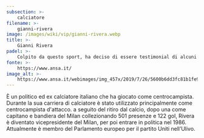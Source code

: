```yaml
---
subsection: >-
    calciatore
filename: >-
    gianni-rivera
image: /images/wiki/vip/gianni-rivera.webp
title: >-
    Gianni Rivera
padel: >-
    Colpito da questo sport, ha deciso di essere testimonial di alcuni eventi solidali legati al mondo del padel.
fonte: >-
    https://www.ansa.it/
image_alt: >-
    https://www.ansa.it/webimages/img_457x/2019/7/26/5600b6dd3fc81b1fe9748d2a3d10f7f3.jpg
---
```

È un politico ed ex calciatore italiano che ha giocato come centrocampista. Durante la sua carriera di calciatore è stato utilizzato principalmente come centrocampista d'attacco. a seguito del ritiro dal calcio, dopo una come capitano e bandiera del Milan collezionando 501 presenze e 122 gol, Rivera è diventato vicepresidente del Milan, per poi entrare in politica nel 1986. Attualmente è membro del Parlamento europeo per il partito Uniti nell’Ulivo.